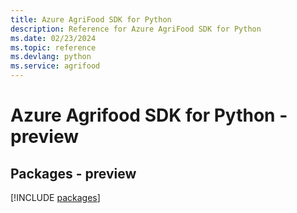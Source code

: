 ```yaml
---
title: Azure AgriFood SDK for Python
description: Reference for Azure AgriFood SDK for Python
ms.date: 02/23/2024
ms.topic: reference
ms.devlang: python
ms.service: agrifood
---
```

# Azure Agrifood SDK for Python - preview
## Packages - preview
[!INCLUDE [packages](agrifood-index.md)]